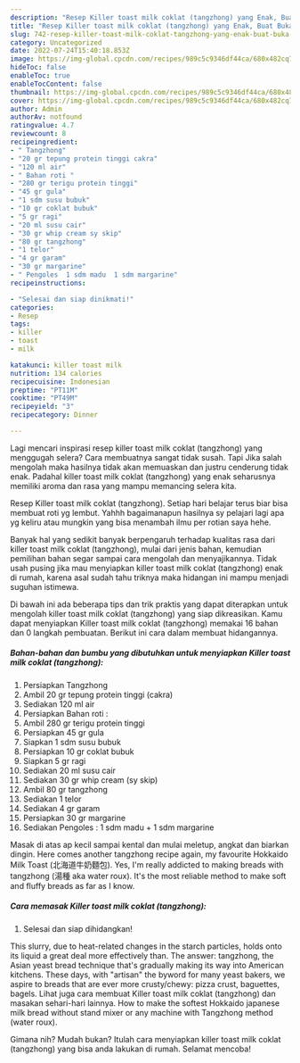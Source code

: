 ```yaml
---
description: "Resep Killer toast milk coklat (tangzhong) yang Enak, Buat Buka Puasa Lezat"
title: "Resep Killer toast milk coklat (tangzhong) yang Enak, Buat Buka Puasa Lezat"
slug: 742-resep-killer-toast-milk-coklat-tangzhong-yang-enak-buat-buka-puasa-lezat
category: Uncategorized
date: 2022-07-24T15:40:18.853Z
image: https://img-global.cpcdn.com/recipes/989c5c9346df44ca/680x482cq70/killer-toast-milk-coklat-tangzhong-foto-resep-utama.jpg
hideToc: false
enableToc: true
enableTocContent: false
thumbnail: https://img-global.cpcdn.com/recipes/989c5c9346df44ca/680x482cq70/killer-toast-milk-coklat-tangzhong-foto-resep-utama.jpg
cover: https://img-global.cpcdn.com/recipes/989c5c9346df44ca/680x482cq70/killer-toast-milk-coklat-tangzhong-foto-resep-utama.jpg
author: Admin
authorAv: notfound
ratingvalue: 4.7
reviewcount: 8
recipeingredient:
- " Tangzhong"
- "20 gr tepung protein tinggi cakra"
- "120 ml air"
- " Bahan roti "
- "280 gr terigu protein tinggi"
- "45 gr gula"
- "1 sdm susu bubuk"
- "10 gr coklat bubuk"
- "5 gr ragi"
- "20 ml susu cair"
- "30 gr whip cream sy skip"
- "80 gr tangzhong"
- "1 telor"
- "4 gr garam"
- "30 gr margarine"
- " Pengoles  1 sdm madu  1 sdm margarine"
recipeinstructions:

- "Selesai dan siap dinikmati!"
categories:
- Resep
tags:
- killer
- toast
- milk

katakunci: killer toast milk 
nutrition: 134 calories
recipecuisine: Indonesian
preptime: "PT11M"
cooktime: "PT49M"
recipeyield: "3"
recipecategory: Dinner

---
```



Lagi mencari inspirasi resep killer toast milk coklat (tangzhong) yang menggugah selera? Cara membuatnya sangat tidak susah. Tapi Jika salah mengolah maka hasilnya tidak akan memuaskan dan justru cenderung tidak enak. Padahal killer toast milk coklat (tangzhong) yang enak seharusnya memiliki aroma dan rasa yang mampu memancing selera kita.


Resep Killer toast milk coklat (tangzhong). Setiap hari belajar terus biar bisa membuat roti yg lembut. Yahhh bagaimanapun hasilnya sy pelajari lagi apa yg keliru atau mungkin yang bisa menambah ilmu per rotian saya hehe.

Banyak hal yang sedikit banyak berpengaruh terhadap kualitas rasa dari killer toast milk coklat (tangzhong), mulai dari jenis bahan, kemudian pemilihan bahan segar sampai cara mengolah dan menyajikannya. Tidak usah pusing jika mau menyiapkan killer toast milk coklat (tangzhong) enak di rumah, karena asal sudah tahu triknya maka hidangan ini mampu menjadi suguhan istimewa.


Di bawah ini ada beberapa tips dan trik praktis yang dapat diterapkan untuk mengolah killer toast milk coklat (tangzhong) yang siap dikreasikan. Kamu dapat menyiapkan Killer toast milk coklat (tangzhong) memakai 16 bahan dan 0 langkah pembuatan. Berikut ini cara dalam membuat hidangannya.

<!--inarticleads1-->

##### Bahan-bahan dan bumbu yang dibutuhkan untuk menyiapkan Killer toast milk coklat (tangzhong):

1. Persiapkan  Tangzhong
1. Ambil 20 gr tepung protein tinggi (cakra)
1. Sediakan 120 ml air
1. Persiapkan  Bahan roti :
1. Ambil 280 gr terigu protein tinggi
1. Persiapkan 45 gr gula
1. Siapkan 1 sdm susu bubuk
1. Persiapkan 10 gr coklat bubuk
1. Siapkan 5 gr ragi
1. Sediakan 20 ml susu cair
1. Sediakan 30 gr whip cream (sy skip)
1. Ambil 80 gr tangzhong
1. Sediakan 1 telor
1. Sediakan 4 gr garam
1. Persiapkan 30 gr margarine
1. Sediakan  Pengoles : 1 sdm madu + 1 sdm margarine


Masak di atas ap kecil sampai kental dan mulai meletup, angkat dan biarkan dingin. Here comes another tangzhong recipe again, my favourite Hokkaido Milk Toast (北海道牛奶麵包). Yes, I&#39;m really addicted to making breads with tangzhong (湯種 aka water roux). It&#39;s the most reliable method to make soft and fluffy breads as far as I know. 

<!--inarticleads2-->

##### Cara memasak Killer toast milk coklat (tangzhong):


1. Selesai dan siap dihidangkan!

This slurry, due to heat-related changes in the starch particles, holds onto its liquid a great deal more effectively than. The answer: tangzhong, the Asian yeast bread technique that&#39;s gradually making its way into American kitchens. These days, with &#34;artisan&#34; the byword for many yeast bakers, we aspire to breads that are ever more crusty/chewy: pizza crust, baguettes, bagels. Lihat juga cara membuat Killer toast milk coklat (tangzhong) dan masakan sehari-hari lainnya. How to make the softest Hokkaido japanese milk bread without stand mixer or any machine with Tangzhong method (water roux). 

Gimana nih? Mudah bukan? Itulah cara menyiapkan killer toast milk coklat (tangzhong) yang bisa anda lakukan di rumah. Selamat mencoba!
